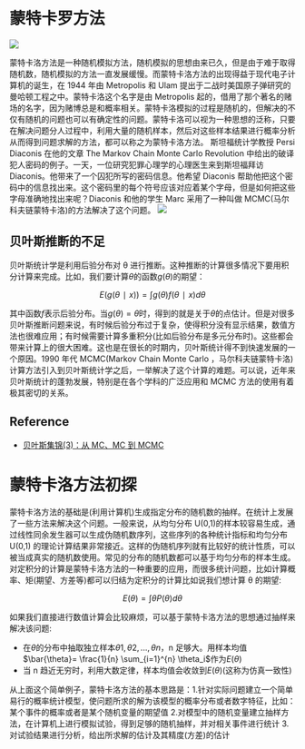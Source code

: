 # 蒙特卡罗方法

![](http://cos.name/wp-content/uploads/2013/01/monte-carlo-simulation.jpg?_=3118875)

蒙特卡洛方法是一种随机模拟方法，随机模拟的思想由来已久，但是由于难于取得随机数，随机模拟的方法一直发展缓慢。而蒙特卡洛方法的出现得益于现代电子计算机的诞生，在 1944 年由 Metropolis 和 Ulam 提出于二战时美国原子弹研究的曼哈顿工程之中。蒙特卡洛这个名字是由 Metropolis 起的，借用了那个著名的赌场的名字，因为赌博总是和概率相关。蒙特卡洛模拟的过程是随机的，但解决的不仅有随机的问题也可以有确定性的问题。蒙特卡洛可以视为一种思想的泛称，只要在解决问题分人过程中，利用大量的随机样本，然后对这些样本结果进行概率分析从而得到问题求解的方法，都可以称之为蒙特卡洛方法。
斯坦福统计学教授 Persi Diaconis 在他的文章 The Markov Chain Monte Carlo Revolution 中给出的破译犯人密码的例子。一天，一位研究犯罪心理学的心理医生来到斯坦福拜访 Diaconis。他带来了一个囚犯所写的密码信息。他希望 Diaconis 帮助他把这个密码中的信息找出来。这个密码里的每个符号应该对应着某个字母，但是如何把这些字母准确地找出来呢？Diaconis 和他的学生 Marc 采用了一种叫做 MCMC(马尔科夫链蒙特卡洛)的方法解决了这个问题。
![](https://img3.doubanio.com/view/note/large/public/p9282000.jpg)

## 贝叶斯推断的不足

贝叶斯统计学是利用后验分布对 θ 进行推断。这种推断的计算很多情况下要用积分计算来完成。比如，我们要计算$θ$的函数$g(θ)$的期望：

$$
E(g(θ∣x))=∫g(θ)f(θ∣x)dθ
$$

其中函数$f$表示后验分布。当$g(θ)=θ$时，得到的就是关于$θ$的点估计。但是对很多贝叶斯推断问题来说，有时候后验分布过于复杂，使得积分没有显示结果，数值方法也很难应用；有时候需要计算多重积分(比如后验分布是多元分布时)。这些都会带来计算上的很大困难。这也是在很长的时期内，贝叶斯统计得不到快速发展的一个原因。1990 年代 MCMC(Markov Chain Monte Carlo ，马尔科夫链蒙特卡洛)计算方法引入到贝叶斯统计学之后，一举解决了这个计算的难题。可以说，近年来贝叶斯统计的蓬勃发展，特别是在各个学科的广泛应用和 MCMC 方法的使用有着极其密切的关系。

## Reference

- [贝叶斯集锦(3)：从 MC、MC 到 MCMC](https://site.douban.com/182577/widget/notes/10567181/note/292072927/)

# 蒙特卡洛方法初探

蒙特卡洛方法的基础是(利用计算机)生成指定分布的随机数的抽样。在统计上发展了一些方法来解决这个问题。一般来说，从均匀分布 U(0,1)的样本较容易生成，通过线性同余发生器可以生成伪随机数序列，这些序列的各种统计指标和均匀分布 U(0,1) 的理论计算结果非常接近。这样的伪随机序列就有比较好的统计性质，可以被当成真实的随机数使用。常见的分布的随机数都可以基于均匀分布的样本生成。对定积分的计算是蒙特卡洛方法的一种重要的应用，而很多统计问题，比如计算概率、矩(期望、方差等)都可以归结为定积分的计算比如说我们想计算 θ 的期望:

$$
E(\theta) = \int \theta P(\theta) d\theta
$$

如果我们直接进行数值计算会比较麻烦，可以基于蒙特卡洛方法的思想通过抽样来解决该问题:

- 在$θ$的分布中抽取独立样本$θ1,θ2,...,θn$，n 足够大。用样本均值$\bar{\theta}= \frac{1}{n} \sum_{i=1}^{n} \theta_i$作为$E(θ)$
- 当 n 趋近无穷时，利用大数定律，样本均值会收敛到$E(θ)$(这称为仿真一致性)

从上面这个简单例子，蒙特卡洛方法的基本思路是：1.针对实际问题建立一个简单易行的概率统计模型，使问题所求的解为该模型的概率分布或者数字特征，比如：某个事件的概率或者是某个随机变量的期望值 2.对模型中的随机变量建立抽样方法，在计算机上进行模拟试验，得到足够的随机抽样，并对相关事件进行统计 3.对试验结果进行分析，给出所求解的估计及其精度(方差)的估计
